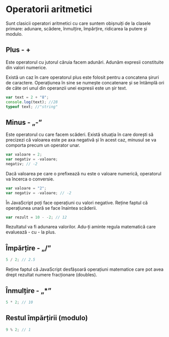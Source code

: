 # Operatorii aritmetici

Sunt clasicii operatori aritmetici cu care suntem obișnuiți de la clasele primare: adunare, scădere, înmulțire, împărțire, ridicarea la putere și modulo.

## Plus - +

Este operatorul cu jutorul căruia facem adunări. Adunăm expresii constituite din valori numerice.

Există un caz în care operatorul plus este folosit pentru a concatena șiruri de caractere. Operațiunea în sine se numește concatenare și se întâmplă ori de câte ori unul din operanzii unei expresii este un șir text.

```javascript
var text = 2 + "8";
console.log(text); //28
typeof text; //"string"
```

## Minus - „-”

Este operatorul cu care facem scăderi.
Există situația în care dorești să precizezi că valoarea este pe axa negativă și în acest caz, minusul se va comporta precum un operator unar.

```javascript
var valoare = 2;
var negativ = -valoare;
negativ; // -2
```

Dacă valoarea pe care o prefixează nu este o valoare numerică, operatorul va încerca o conversie.

```javascript
var valoare = "2";
var negativ = -valoare; // -2
```

În JavaScript poți face operațiuni cu valori negative. Reține faptul că operațiunea unară se face înaintea scăderii.

```javascript
var rezult = 10 - -2; // 12
```

Rezultatul va fi adunarea valorilor. Adu-ți aminte regula matematică care evaluează - cu - la plus.

## Împărțire - „/”

```javascript
5 / 2; // 2.5
```

Reține faptul că JavaScript desfășoară operațiuni matematice care pot avea drept rezultat numere fracționare (doubles).

## Înmulțire - „*”

```javascript
5 * 2; // 10
```

## Restul împărțirii (modulo)

```javascript
9 % 2; // 1
```
